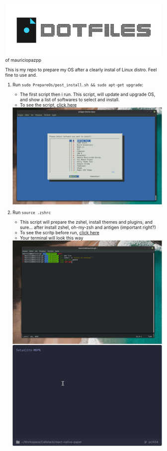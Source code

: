 <img src='https://github.com/mauriciopazpp/dotfiles/blob/master/.assets/dotfiles.png?raw=true'/>
of mauriciopazpp

This is my repo to prepare my OS after a clearly instal of Linux distro.
Feel fine to use and.

1) Run `sudo PrepareOs/post_install.sh && sudo apt-get upgrade`:
	- The first script then i run. This script, will update and upgrade OS, and show a list of softwares to select and install.
	- To see the script, <a href='https://github.com/mauriciopazpp/dotfiles/tree/master/PrepareOs'> click here </a>
	<img src='https://github.com/mauriciopazpp/dotfiles/blob/master/.assets/postInstall.png?raw=true'/>
2) Run `source .zshrc`
	- This script will prepare the zshel, install themes and plugins, and sure... after install zshel, oh-my-zsh and antigen (important right?)
	- To see the scritp before run, <a href='https://github.com/mauriciopazpp/dotfiles/blob/master/.zshrc'> click here </a>
	- Your terminal will look this way
	
	<img src='https://github.com/mauriciopazpp/dotfiles/blob/master/.assets/after_install_zsh.png?raw=true'/>
	<img src='https://github.com/mauriciopazpp/dotfiles/blob/master/.assets/autocompletion.gif?raw=true'/>
